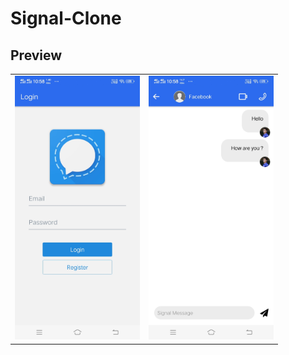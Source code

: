 # Signal-Clone

## Preview


<div style="text-align: center"><table><tr>
<td style="text-align: center">
<img src="pic/pic1.jpeg" width="200" />
</td>
<td style="text-align: center">
<img src="pic/pic2.jpeg" width="200"/>
</td>
</tr></table>
</div>
